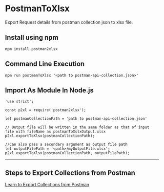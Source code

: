# PostmanToXlsx
Export Request details from postman collection json to xlsx file.

## Install using npm
`npm install postman2xlsx`

## Command Line Execution
``` npm run postmanToXlsx '<path to postman-api-collection.json>' ```

## Import As Module In Node.js

```
'use strict';

const p2xl = require('postman2xlsx');

let postmanCollectionPath = 'path to postman-api-collection.json'

// Output file will be written in the same folder as that of input file with fileName as postmanToXslxOutput.xlsx
p2xl.exportToXlsx(postmanCollectionPath);

//Can also pass a secondary argument as output file path
let outputFilePath = '<path>/myOutputFile.xlsx';
p2xl.exportToXlsx(postmanCollectionPath, outputFilePath);

```

--------------------------------------------------------------------------------------------------------------------------
## Steps to Export Collections from Postman
[Learn to Export Collections from Postman](https://learning.getpostman.com/docs/postman/collections/data-formats/#exporting-postman-data)


